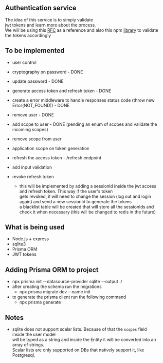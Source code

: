 ## Authentication service

The idea of this service is to simply validate  
jwt tokens and learn more about the process.  
We will be using this [RFC](https://datatracker.ietf.org/doc/html/rfc7519) as a reference and also
this npm [library](https://www.npmjs.com/package/jsonwebtoken) to validate the tokens accordingly  

## To be implemented

- user control
- cryptography on password - DONE
- update password - DONE
- generate access token and refresh token - DONE
- create a error middleware to handle responses status code (throw new Error(NOT_FOUND)) - DONE
- remove user - DONE
- add scope to user - DONE (pending an enum of scopes and validate the incoming scopes)
- remove scope from user
- application scope on token generation
- refresh the access token - /refresh endpoint
- add input validation

- revoke refresh token
  - this will be implemented by adding a sessionId inside the jwt access and refresh token. This way if the user's token  
  gets revoked, it will need to change the session (log out and login again) and send a new sessionId to generate the tokens  
  a blacklist table will be created that will store all the sessionIds and check it when necessary (this will be changed to redis in the future)  

## What is being used

- Node.js + express
- sqlite3
- Prisma ORM
- JWT tokens

## Adding Prisma ORM to project

- npx prisma init --datasource-provider sqlite --output ./  
- after creating the schema run the migrations  
  - npx prisma migrate dev --name init  
- to generate the prisma client run the following command
  - npx prisma generate

## Notes

- sqlite does not support scalar lists. Because of that the `scopes` field inside the user model  
  will be typed as a string and inside the Entity it will be converted into an array of strings.  
  Scalar lists are only supported on DBs that natively support it, like Postgresql.